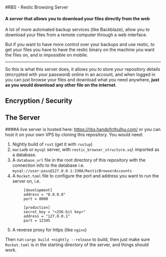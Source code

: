 #RBS - Restic Browsing Server
#### A server that allows you to download your files directly from the web


A lot of more automated backup services (like Backblaze), allow you to download your files from a remote computer through a web interface. 

But if you want to have more control over your backups and use restic, 
to get your files you have to have the restic binary on the machine you want the files on, and is impossible on mobile. 

---

So this is what this server does, it allows you to store your repository details (encrypted with your password) online in an account, 
and when logged in you can just browse your files and download what you need anywhere, __just as you would download any other file on the internet__.


## Encryption / Security


## The Server
####A live server is hosted here: https://rbs.handofcthulhu.com/
or you can host it on your own VPS by cloning this repository. You would need:
1. Nightly build of `rust` (get it with `rustup`)
2. `mariadb` or `mysql` server, with `restic_browser_structure.sql` imported as a database.
3. A `database_url` file in the root directory of this repository with the connection info to the database i.e. `mysql://user:pass@127.0.0.1:3306/ResticBrowserAccounts`
4. A `Rocket.toml` file to configure the port and address you want to run the server on, i.e.
    ```
         [development]
         address = "0.0.0.0"
         port = 8000
        
         [production]
         secret_key = "<256-bit key>"
         address = "127.0.0.1"
         port = 12345
    ```
5. A reverse proxy for https (like `nginx`)

Then run `cargo build +nightly --release` to build, then just make sure `Rocket.toml` is in the starting directory of the server, and things should work.